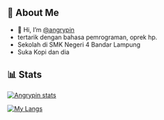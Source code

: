 ## **🤖 About Me**
- 👋 Hi, I’m [@angrypin](https://github.com/angrypin)
- tertarik dengan bahasa pemrograman, oprek hp.
- Sekolah di SMK Negeri 4 Bandar Lampung
- Suka Kopi dan dia

## **📊 Stats**
[![Angrypin stats](https://github-readme-stats.vercel.app/api?username=angrypin&count_private=true&show_icons=true&theme=nightowl)](https://github.com/angrypin)

[![My Langs](https://github-readme-stats.vercel.app/api/top-langs/?username=angrypin&theme=algolia)](https://github.com/angrypin)
